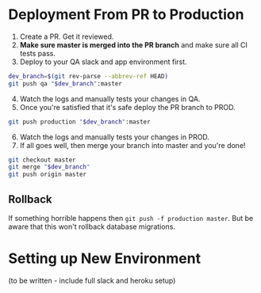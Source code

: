 # Deployment From PR to Production

1. Create a PR. Get it reviewed.
2. **Make sure master is merged into the PR branch** and make sure all CI tests pass.
3. Deploy to your QA slack and app environment first.
```sh
dev_branch=$(git rev-parse --abbrev-ref HEAD)
git push qa "$dev_branch":master
```
4. Watch the logs and manually tests your changes in QA.
5. Once you're satisfied that it's safe deploy the PR branch to PROD.
```sh
git push production "$dev_branch":master
```
6. Watch the logs and manually tests your changes in PROD.
7. If all goes well, then merge your branch into master and you're done!
```sh
git checkout master
git merge "$dev_branch"
git push origin master
```


## Rollback
If something horrible happens then `git push -f production master`. But be aware that this won't rollback database
migrations.


# Setting up New Environment
(to be written - include full slack and heroku setup)

